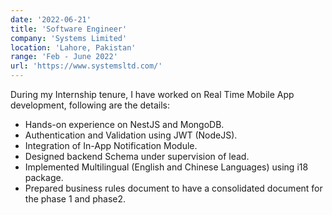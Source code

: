```yaml
---
date: '2022-06-21'
title: 'Software Engineer'
company: 'Systems Limited'
location: 'Lahore, Pakistan'
range: 'Feb - June 2022'
url: 'https://www.systemsltd.com/'
---
```


During my Internship tenure, I have worked on Real Time Mobile App development, following are the details:
- Hands-on experience on NestJS and MongoDB.
- Authentication and Validation using JWT (NodeJS).
- Integration of In-App Notification Module.
- Designed backend Schema under supervision of lead.
- Implemented Multilingual (English and Chinese Languages) using i18 package.
- Prepared business rules document to have a consolidated document for the phase 1 and phase2.

